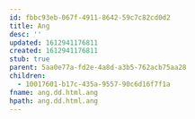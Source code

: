 ```yaml
---
id: fbbc93eb-067f-4911-8642-59c7c82cd0d2
title: Ang
desc: ''
updated: 1612941176811
created: 1612941176811
stub: true
parent: 5aa0e77a-fd2e-4a8d-a3b5-762acb75aa28
children:
  - 10017601-b17c-435a-9557-90c6d16f7f1a
fname: ang.dd.html.ang
hpath: ang.dd.html.ang
---
```




